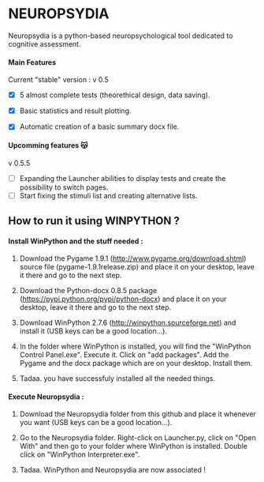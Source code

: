 # NEUROPSYDIA

Neuropsydia is a python-based neuropsychological tool dedicated to cognitive assessment.

#### Main Features

Current "stable" version : v 0.5
- [x] 5 almost complete tests (theorethical design, data saving).
- [x] Basic statistics and result plotting.
- [x] Automatic creation of a basic summary docx file.


#### Upcomming features :kissing_cat:

v 0.5.5
- [ ] Expanding the Launcher abilities to display tests and create the possibility to switch pages.
- [ ] Start fixing the stimuli list and creating alternative lists.

## How to run it using WINPYTHON ?

#### Install WinPython and the stuff needed :

1) Download the Pygame 1.9.1 (http://www.pygame.org/download.shtml) source file (pygame-1.9.1release.zip) and place it on your desktop, leave it there and go to the next step.

2) Download the Python-docx 0.8.5 package (https://pypi.python.org/pypi/python-docx) and place it on your desktop, leave it there and go to the next step.

3) Download WinPython 2.7.6 (http://winpython.sourceforge.net) and install it (USB keys can be a good location...).

4) In the folder where WinPython is installed, you will find the "WinPython Control Panel.exe". Execute it. Click on "add packages". Add the Pygame and the docx package which are on your desktop. Install them.

5) Tadaa. you have successfuly installed all the needed things.

#### Execute Neuropsydia :

1) Download the Neuropsydia folder from this github and place it whenever you want (USB keys can be a good location...).

2) Go to the Neuropsydia folder. Right-click on Launcher.py, click on "Open With" and then go to your folder where WinPython is installed. Double click on "WinPython Interpreter.exe". 

3) Tadaa. WinPython and Neuropsydia are now associated ! 
